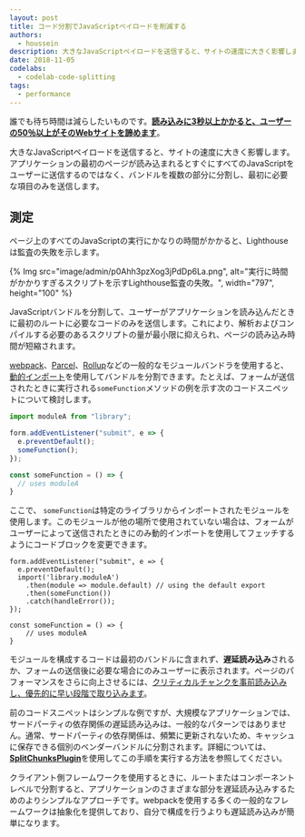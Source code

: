 ```yaml
---
layout: post
title: コード分割でJavaScriptペイロードを削減する
authors:
  - houssein
description: 大きなJavaScriptペイロードを送信すると、サイトの速度に大きく影響します。アプリケーションの最初のページが読み込まれたときにすぐにすべてのJavaScriptをユーザーに送信するのではなく、バンドルを複数の部分に分割し、一番最初の時点で必要な項目のみを送信します。
date: 2018-11-05
codelabs:
  - codelab-code-splitting
tags:
  - performance
---
```


誰でも待ち時間は減らしたいものです。**[読み込みに3秒以上かかると、ユーザーの50％以上がそのWebサイトを諦めます](https://www.thinkwithgoogle.com/intl/en-154/insights-inspiration/research-data/need-mobile-speed-how-mobile-latency-impacts-publisher-revenue/)**。

大きなJavaScriptペイロードを送信すると、サイトの速度に大きく影響します。アプリケーションの最初のページが読み込まれるとすぐにすべてのJavaScriptをユーザーに送信するのではなく、バンドルを複数の部分に分割し、最初に必要な項目のみを送信します。

## 測定

ページ上のすべてのJavaScriptの実行にかなりの時間がかかると、Lighthouseは監査の失敗を示します。

{% Img src="image/admin/p0Ahh3pzXog3jPdDp6La.png", alt="実行に時間がかかりすぎるスクリプトを示すLighthouse監査の失敗。", width="797", height="100" %}

JavaScriptバンドルを分割して、ユーザーがアプリケーションを読み込んだときに最初のルートに必要なコードのみを送信します。これにより、解析およびコンパイルする必要のあるスクリプトの量が最小限に抑えられ、ページの読み込み時間が短縮されます。

[webpack](https://webpack.js.org/guides/code-splitting/)、[Parcel](https://parceljs.org/code_splitting.html)、[Rollup](https://rollupjs.org/guide/en#dynamic-import)などの一般的なモジュールバンドラを使用すると、[動的インポート](https://v8.dev/features/dynamic-import)を使用してバンドルを分割できます。たとえば、フォームが送信されたときに実行される`someFunction`メソッドの例を示す次のコードスニペットについて検討します。

```js
import moduleA from "library";

form.addEventListener("submit", e => {
  e.preventDefault();
  someFunction();
});

const someFunction = () => {
  // uses moduleA
}
```

ここで、 `someFunction`は特定のライブラリからインポートされたモジュールを使用します。このモジュールが他の場所で使用されていない場合は、フォームがユーザーによって送信されたときにのみ動的インポートを使用してフェッチするようにコードブロックを変更できます。

```js/2-5
form.addEventListener("submit", e => {
  e.preventDefault();
  import('library.moduleA')
    .then(module => module.default) // using the default export
    .then(someFunction())
    .catch(handleError());
});

const someFunction = () => {
    // uses moduleA
}
```

モジュールを構成するコードは最初のバンドルに含まれず、**遅延読み込み**されるか、フォームの送信後に必要な場合にのみユーザーに表示されます。ページのパフォーマンスをさらに向上させるには、[クリティカルチャンクを事前読み込みし、優先的に早い段階で取り込みます](/preload-critical-assets)。

前のコードスニペットはシンプルな例ですが、大規模なアプリケーションでは、サードパーティの依存関係の遅延読み込みは、一般的なパターンではありません。通常、サードパーティの依存関係は、頻繁に更新されないため、キャッシュに保存できる個別のベンダーバンドルに分割されます。詳細については、[**SplitChunksPlugin**](https://webpack.js.org/plugins/split-chunks-plugin/)を使用してこの手順を実行する方法を参照してください。

クライアント側フレームワークを使用するときに、ルートまたはコンポーネントレベルで分割すると、アプリケーションのさまざまな部分を遅延読み込みするためのよりシンプルなアプローチです。webpackを使用する多くの一般的なフレームワークは抽象化を提供しており、自分で構成を行うよりも遅延読み込みが簡単になります。
